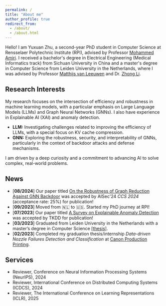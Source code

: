 ```yaml
---
permalink: /
title: "About me"
author_profile: true
redirect_from: 
  - /about/
  - /about.html
---
```


<!-- Hello! I'm Yuxuan Zhu, a second-year PhD student in Computer Science at Rensselaer Polytechnic Institute (RPI). I received a bachelor’s degree in Electrical Engineering (Medical Informatic track) from Sichuan University in China; and a master’s degree in Computer Science from Leiden University in the Netherlands.


Research Interest
======
My research primarily focuses on the intersection of machine learning, with a special interest in Large Language Models (LLMs) and Graph Neural Networks (GNNs). I also have research experience on XAI and anomaly detection.

- **Large Language Models (LLMs):** Exploring the challenges related to efficiency aspect of LLMs.
- **Graph Neural Networks (GNNs):** Investigating the robustness, security, and interpretability of GNNs, especially in the context of backdoor attacks and defenses.
 
I am driven by a curiosity and a desire to contribute to the advancement of AI in solving complex, real-world problems.


News
======
-[**08/2024**] Our paper titled [On the Robustness of Graph Reduction Against GNN Backdoor](https://arxiv.org/abs/2407.02431) is accepted by AISec'24 *CCS 2024* (acceptance rate: 25%) for publication!<br>
-[**09/2023**] Moved from &#x1F1F3;&#x1F1F1; to &#x1F1FA;&#x1F1F8;. Started my PhD journey at RPI!<br>
-[**07/2023**] Our paper titled [A Survey on Explainable Anomaly Detection](https://dl.acm.org/doi/full/10.1145/3609333) is accepted by TKDD for publication!<br>
-[**03/2023**] Graduated from Leiden University in the Netherlands with a master degree in Computer Science [[thesis]](https://theses.liacs.nl/2554).<br>
-[**02/2023**] Finished my graduation thesis/internship *Data-driven Nozzle Failures Detection and Classification* at [Canon Production Printing](https://cpp.canon/).


Services
======
- Reviewer, Conference on Neural Information Processing Systems (NeurIPS), 2024<br>
- Reviewer, International Conference on Distributed Computing Systems (ICDCS), 2024<br> -->



Hello! I am Yuxuan Zhu, a second-year PhD student in Computer Science at Rensselaer Polytechnic Institute (RPI), advised by Professor [Mohammed Amiri](https://mmamiri.github.io/). I received a bachelor's degree in Electrical Engineering (Medical Informatics track) from Sichuan University in China and a master's degree in Computer Science from Leiden University in the Netherlands, where I was advised by Professor [Matthijs van Leeuwen](https://www.patternsthatmatter.org/) and Dr. [Zhong Li](https://zhonglifr.github.io//).

## Research Interests

My research focuses on the intersection of efficiency and robustness in machine learning models, with a particular emphasis on Large Language Models (LLMs) and Graph Neural Networks (GNNs). I also have experience in Explainable AI (XAI) and anomaly detection.

- **LLM:** Investigating challenges related to improving the efficiency of LLMs, with a special focus on KV cache compression.
- **GNN:** Exploring the robustness, security, and interpretability of GNNs, particularly in the context of backdoor attacks and defense mechanisms.

I am driven by a deep curiosity and a commitment to advancing AI to solve complex, real-world problems.

## News

- [**08/2024**] Our paper titled [On the Robustness of Graph Reduction Against GNN Backdoor](https://arxiv.org/abs/2407.02431) was accepted by AISec'24 *CCS 2024* (acceptance rate: 25%) for publication!<br>
- [**09/2023**] Moved from 🇳🇱 to 🇺🇸. Started my PhD journey at RPI!<br>
- [**07/2023**] Our paper titled [A Survey on Explainable Anomaly Detection](https://dl.acm.org/doi/full/10.1145/3609333) was accepted by TKDD for publication!<br>
- [**03/2023**] Graduated from Leiden University in the Netherlands with a master’s degree in Computer Science [[thesis]](https://theses.liacs.nl/2554).<br>
- [**02/2023**] Completed my graduation thesis/internship *Data-driven Nozzle Failures Detection and Classification* at [Canon Production Printing](https://cpp.canon/).

## Services

- Reviewer, Conference on Neural Information Processing Systems (NeurIPS), 2024<br>
- Reviewer, International Conference on Distributed Computing Systems (ICDCS), 2024<br>
- Reviewer, The International Conference on Learning Representations (ICLR), 2025
<br>
<br>
<br>
<br>
<br>
<br>
<script type='text/javascript' id='clustrmaps' src='//cdn.clustrmaps.com/map_v2.js?cl=ffffff&w=300&t=n&d=HTfwDLoO6eWWLI4FzGn98lhp5itcaBpP7QZ_F1b8AaY&co=2d78ad&cmo=3acc3a&cmn=ff5353&ct=ffffff'></script>


<!-- 1. Register a GitHub account if you don't have one and confirm your e-mail (required!)
1. Fork [this repository](https://github.com/academicpages/academicpages.github.io) by clicking the "fork" button in the top right. 
2. Go to the repository's settings (rightmost item in the tabs that start with "Code", should be below "Unwatch"). Rename the repository "[your GitHub username].github.io", which will also be your website's URL.
3. Set site-wide configuration and create content & metadata (see below -- also see [this set of diffs](http://archive.is/3TPas) showing what files were changed to set up [an example site](https://getorg-testacct.github.io) for a user with the username "getorg-testacct")
4. Upload any files (like PDFs, .zip files, etc.) to the files/ directory. They will appear at https://[your GitHub username].github.io/files/example.pdf.  
5. Check status by going to the repository settings, in the "GitHub pages" section



Site-wide configuration
------
The main configuration file for the site is in the base directory in [_config.yml](https://github.com/academicpages/academicpages.github.io/blob/master/_config.yml), which defines the content in the sidebars and other site-wide features. You will need to replace the default variables with ones about yourself and your site's github repository. The configuration file for the top menu is in [_data/navigation.yml](https://github.com/academicpages/academicpages.github.io/blob/master/_data/navigation.yml). For example, if you don't have a portfolio or blog posts, you can remove those items from that navigation.yml file to remove them from the header. 

Create content & metadata
------
For site content, there is one markdown file for each type of content, which are stored in directories like _publications, _talks, _posts, _teaching, or _pages. For example, each talk is a markdown file in the [_talks directory](https://github.com/academicpages/academicpages.github.io/tree/master/_talks). At the top of each markdown file is structured data in YAML about the talk, which the theme will parse to do lots of cool stuff. The same structured data about a talk is used to generate the list of talks on the [Talks page](https://academicpages.github.io/talks), each [individual page](https://academicpages.github.io/talks/2012-03-01-talk-1) for specific talks, the talks section for the [CV page](https://academicpages.github.io/cv), and the [map of places you've given a talk](https://academicpages.github.io/talkmap.html) (if you run this [python file](https://github.com/academicpages/academicpages.github.io/blob/master/talkmap.py) or [Jupyter notebook](https://github.com/academicpages/academicpages.github.io/blob/master/talkmap.ipynb), which creates the HTML for the map based on the contents of the _talks directory).

**Markdown generator**

I have also created [a set of Jupyter notebooks](https://github.com/academicpages/academicpages.github.io/tree/master/markdown_generator
) that converts a CSV containing structured data about talks or presentations into individual markdown files that will be properly formatted for the Academic Pages template. The sample CSVs in that directory are the ones I used to create my own personal website at stuartgeiger.com. My usual workflow is that I keep a spreadsheet of my publications and talks, then run the code in these notebooks to generate the markdown files, then commit and push them to the GitHub repository.

How to edit your site's GitHub repository
------
Many people use a git client to create files on their local computer and then push them to GitHub's servers. If you are not familiar with git, you can directly edit these configuration and markdown files directly in the github.com interface. Navigate to a file (like [this one](https://github.com/academicpages/academicpages.github.io/blob/master/_talks/2012-03-01-talk-1.md) and click the pencil icon in the top right of the content preview (to the right of the "Raw | Blame | History" buttons). You can delete a file by clicking the trashcan icon to the right of the pencil icon. You can also create new files or upload files by navigating to a directory and clicking the "Create new file" or "Upload files" buttons. 

Example: editing a markdown file for a talk
![Editing a markdown file for a talk](/images/editing-talk.png)

For more info
------
More info about configuring Academic Pages can be found in [the guide](https://academicpages.github.io/markdown/). The [guides for the Minimal Mistakes theme](https://mmistakes.github.io/minimal-mistakes/docs/configuration/) (which this theme was forked from) might also be helpful. -->
